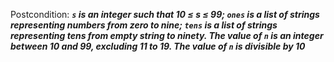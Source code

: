 Postcondition: ***`s` is an integer such that 10 ≤ s ≤ 99; `ones` is a list of strings representing numbers from zero to nine; `tens` is a list of strings representing tens from empty string to ninety. The value of `n` is an integer between 10 and 99, excluding 11 to 19. The value of `n` is divisible by 10***